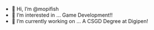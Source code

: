 - 👋 Hi, I’m @mopifish
- 👀 I’m interested in ...
  Game Development!!
- 🌱 I’m currently working on ... A CSGD Degree at Digipen!

<!---
mopifish/mopifish is a ✨ special ✨ repository because its `README.md` (this file) appears on your GitHub profile.
You can click the Preview link to take a look at your changes.
--->
